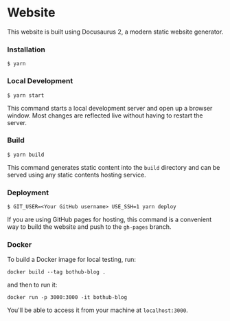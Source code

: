 # Website

This website is built using Docusaurus 2, a modern static website generator.

### Installation

```
$ yarn
```

### Local Development

```
$ yarn start
```

This command starts a local development server and open up a browser window. Most changes are reflected live without having to restart the server.

### Build

```
$ yarn build
```

This command generates static content into the `build` directory and can be served using any static contents hosting service.

### Deployment

```
$ GIT_USER=<Your GitHub username> USE_SSH=1 yarn deploy
```

If you are using GitHub pages for hosting, this command is a convenient way to build the website and push to the `gh-pages` branch.

### Docker

To build a Docker image for local testing, run:

```
docker build --tag bothub-blog .
```

and then to run it:

```
docker run -p 3000:3000 -it bothub-blog
```

You'll be able to access it from your machine at `localhost:3000`.